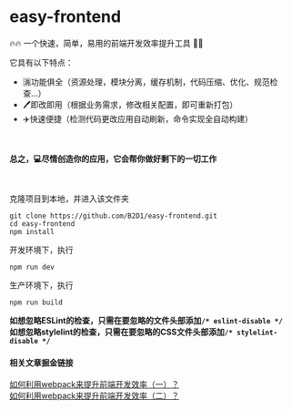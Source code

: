 # easy-frontend
🔥🔥 一个快速，简单，易用的前端开发效率提升工具 🔨🔨  

它具有以下特点：
* 🈵功能俱全（资源处理，模块分离，缓存机制，代码压缩、优化、规范检查...）
* 🖊️即改即用（根据业务需求，修改相关配置，即可重新打包）
* ✈️快速便捷（检测代码更改应用自动刷新，命令实现全自动构建）  

<br/>

**总之，💻尽情创造你的应用，它会帮你做好剩下的一切工作**  

<br/>

克隆项目到本地，并进入该文件夹
```
git clone https://github.com/B2D1/easy-frontend.git
cd easy-frontend
npm install
```
开发环境下，执行
```
npm run dev 
```
生产环境下，执行
```
npm run build
```
**如想忽略ESLint的检查，只需在要忽略的文件头部添加`/* eslint-disable */`**  
**如想忽略stylelint的检查，只需在要忽略的CSS文件头部添加`/* stylelint-disable */`**

#### 相关文章掘金链接
[如何利用webpack来提升前端开发效率（一）？](https://juejin.im/post/5c3dbf4b6fb9a04a027a9c41)   
[如何利用webpack来提升前端开发效率（二）？](https://juejin.im/post/5c41a4866fb9a049f7467d73)
